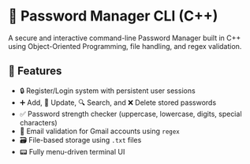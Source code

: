 # 🔐 Password Manager CLI (C++)

A secure and interactive command-line Password Manager built in C++ using Object-Oriented Programming, file handling, and regex validation.

## 🚀 Features

- 🔒 Register/Login system with persistent user sessions
- ➕ Add, 🔁 Update, 🔍 Search, and ❌ Delete stored passwords
- ✅ Password strength checker (uppercase, lowercase, digits, special characters)
- 📧 Email validation for Gmail accounts using `regex`
- 🗃️ File-based storage using `.txt` files
- 📟 Fully menu-driven terminal UI
